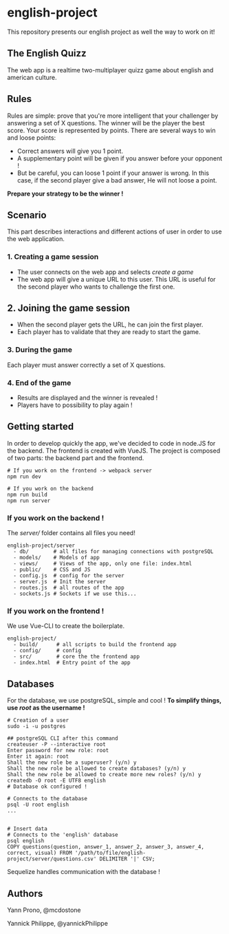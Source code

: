 # english-project


This repository presents our english project as well the way to work on it!


## The English Quizz

The web app is a realtime two-multiplayer quizz game about english and american culture.

## Rules

Rules are simple: prove that you're more intelligent that your challenger by answering a set of X questions. The winner will be the player the best score. Your score is represented by points. There are several ways to win and loose points:
 - Correct answers will give you 1 point.
 - A supplementary point will be given if you answer before your opponent !
 - But be careful, you can loose 1 point if your answer is wrong. In this case, if the second player give a bad answer, He will not loose a point.


**Prepare your strategy to be the winner !**


## Scenario

This part describes interactions and different actions of user in order to use the web application.  

### 1. Creating a game session

 - The user connects on the web app and selects *create a game*
 - The web app will give a unique URL to this user. This URL is useful for the second player who wants to challenge the first one.

 ## 2. Joining the game session

  - When the second player gets the URL, he can join the first player.
  - Each player has to validate that they are ready to start the game.

### 3. During the game

  Each player must answer correctly a set of X questions.


### 4. End of the game
  - Results are displayed and the winner is revealed !
  - Players have to possibility to play again !


## Getting started

In order to develop quickly the app, we've decided to code in node.JS for the backend. The frontend is created with VueJS.
The project is composed of two parts: the backend part and the frontend.


    # If you work on the frontend -> webpack server
    npm run dev

    # If you work on the backend
    npm run build
    npm run server

### If you work on the backend !

The *server/* folder contains all files you need!

    english-project/server
      - db/        # all files for managing connections with postgreSQL
      - models/    # Models of app
      - views/     # Views of the app, only one file: index.html
      - public/    # CSS and JS
      - config.js  # config for the server
      - server.js  # Init the server
      - routes.js  # all routes of the app
      - sockets.js # Sockets if we use this...

### If you work on the frontend !

We use Vue-CLI to create the boilerplate.

    english-project/
      - build/      # all scripts to build the frontend app
      - config/     # config
      - src/        # core the the frontend app
      - index.html  # Entry point of the app

## Databases
For the database, we use postgreSQL, simple and cool !
**To simplify things, use *root* as the username !**

    # Creation of a user
    sudo -i -u postgres

    ## postgreSQL CLI after this command
    createuser -P --interactive root
    Enter password for new role: root
    Enter it again: root
    Shall the new role be a superuser? (y/n) y
    Shall the new role be allowed to create databases? (y/n) y
    Shall the new role be allowed to create more new roles? (y/n) y
    createdb -O root -E UTF8 english
    # Database ok configured !

    # Connects to the database
    psql -U root english
    ...


    # Insert data
    # Connects to the 'english' database
    psql english
    COPY questions(question, answer_1, answer_2, answer_3, answer_4, correct, visual) FROM '/path/to/file/english-project/server/questions.csv' DELIMITER '|' CSV;



Sequelize handles communication with the database !

## Authors

Yann Prono, @mcdostone

Yannick Philippe, @yannickPhilippe
